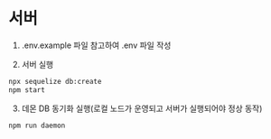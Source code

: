 # 서버
1. .env.example 파일 참고하여 .env 파일 작성

2. 서버 실행
```bash
npx sequelize db:create
npm start
```

3. 데몬 DB 동기화 실행(로컬 노드가 운영되고 서버가 실행되어야 정상 동작)
```bash
npm run daemon
```


